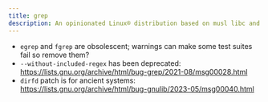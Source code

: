 ```yaml
---
title: grep
description: An opinionated Linux® distribution based on musl libc and toybox
---
```


- `egrep` and `fgrep` are obsolescent; warnings can make some test suites fail so remove them?
- `--without-included-regex` has been deprecated: https://lists.gnu.org/archive/html/bug-grep/2021-08/msg00028.html
- `dirfd` patch is for ancient systems: https://lists.gnu.org/archive/html/bug-gnulib/2023-05/msg00040.html
